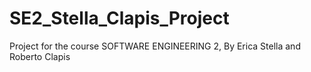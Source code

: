 # SE2_Stella_Clapis_Project
Project for the course SOFTWARE ENGINEERING 2, By Erica Stella and Roberto Clapis
